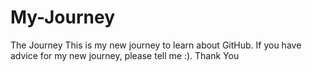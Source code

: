 # My-Journey
The Journey
This is my new journey to learn about GitHub. If you have advice for my new journey, please tell me :). Thank You  
